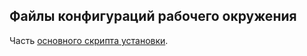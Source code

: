 ## Файлы конфигураций рабочего окружения

Часть [основного скрипта установки](https://github.com/RU927/re_inst).
